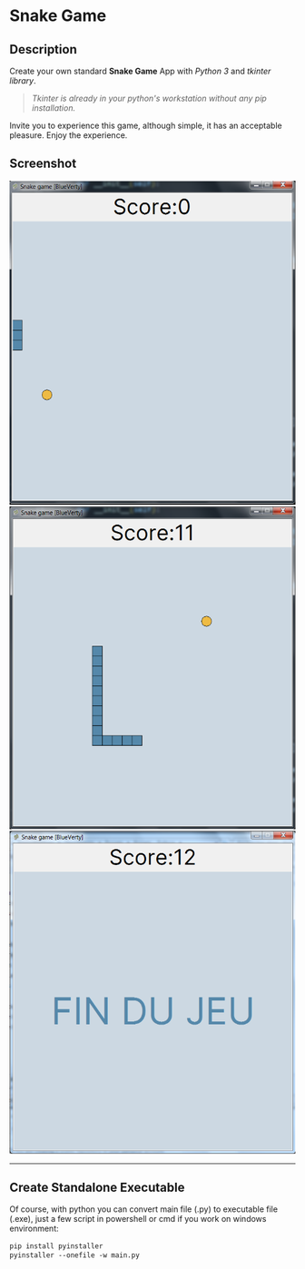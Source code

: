 # Snake Game
## Description
Create your own standard **Snake Game** App with *Python 3* and *tkinter library*.

> *Tkinter is already in your python's workstation without any *pip* installation.*

Invite you to experience this game, although simple, it has an acceptable pleasure. Enjoy the experience.

## Screenshot
![Security System](screen_1.png)
![Security System](screen_2.png)
![Security System](game_over.png)

---

## Create Standalone Executable
Of course, with python you can convert main file (.py) to executable file (.exe), just a few script in powershell or cmd if you work on windows environment:

```shell
pip install pyinstaller
pyinstaller --onefile -w main.py
```
